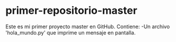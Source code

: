 # primer-repositorio-master
Este es mi primer proyecto master en GitHub. Contiene:
-Un archivo 'hola_mundo.py' que imprime un mensaje en pantalla.

